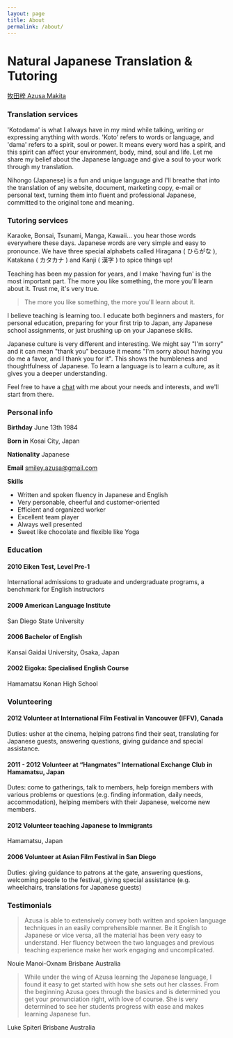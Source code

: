 ```yaml
---
layout: page
title: About
permalink: /about/
---
```


# Natural Japanese Translation & Tutoring
[牧田梓 Azusa Makita](mailto:smiley.azusa@gmail.com)

### Translation services
'Kotodama' is what I always have in my mind while talking, writing or expressing anything with words. 'Koto' refers to words or language, and 'dama' refers to a spirit, soul or power. It means every word has a spirit, and this spirit can affect your environment, body, mind, soul and life. Let me share my belief about the Japanese language and give a soul to your work through my translation.

Nihongo (Japanese) is a fun and unique language and I'll breathe that into the translation of any website, document, marketing copy, e-mail or personal text, turning them into fluent and professional Japanese, committed to the original tone and meaning.

### Tutoring services
Karaoke, Bonsai, Tsunami, Manga, Kawaii... you hear those words everywhere these days. Japanese words are very simple and easy to pronounce. We have three special alphabets called Hiragana ( <span class="japanese">ひらがな ), Katakana ( <span class="japanese">カタカナ ) and Kanji ( <span class="japanese">漢字 ) to spice things up!

Teaching has been my passion for years, and I make 'having fun' is the most important part. The more you like something, the more you'll learn about it. Trust me, it's very true.

> The more you like something, the more you'll learn about it.

I believe teaching is learning too. I educate both beginners and masters, for personal education, preparing for your first trip to Japan, any Japanese school assignments, or just brushing up on your Japanese skills.

Japanese culture is very different and interesting. We might say "I'm sorry" and it can mean "thank you" because it means "I'm sorry about having you do me a favor, and I thank you for it". This shows the humbleness and thoughtfulness of Japanese. To learn a language is to learn a culture, as it gives you a deeper understanding.

Feel free to have a [chat](mailto:smiley.azusa@gmail.com) with me about your needs and interests, and we'll start from there.

### Personal info
**Birthday**
June 13th 1984

**Born in**
Kosai City, Japan

**Nationality**
Japanese

**Email**
[smiley.azusa@gmail.com](mailto:smiley.azusa@gmail.com)

**Skills**

- Written and spoken fluency in Japanese and English
- Very personable, cheerful and customer-oriented
- Efficient and organized worker
- Excellent team player
- Always well presented
- Sweet like chocolate and flexible like Yoga

### Education
#### 2010 Eiken Test, Level Pre-1
International admissions to graduate and undergraduate programs, a benchmark for English instructors

#### 2009 American Language Institute
San Diego State University

#### 2006 Bachelor of English
Kansai Gaidai University, Osaka, Japan

#### 2002 Eigoka: Specialised English Course
Hamamatsu Konan High School

### Volunteering
#### 2012 Volunteer at International Film Festival in Vancouver (IFFV), Canada
Duties: usher at the cinema, helping patrons find their seat, translating for Japanese guests, answering questions, giving guidance and special assistance.

#### 2011 - 2012 Volunteer at “Hangmates” International Exchange Club in Hamamatsu, Japan
Dutes: come to gatherings, talk to members, help foreign members with various problems or questions (e.g. finding information, daily needs, accommodation), helping members with their Japanese, welcome new members.

#### 2012 Volunteer teaching Japanese to Immigrants
Hamamatsu, Japan

#### 2006 Volunteer at Asian Film Festival in San Diego
Duties: giving guidance to patrons at the gate, answering questions, welcoming people to the festival, giving special assistance (e.g. wheelchairs, translations for Japanese guests)

### Testimonials
> Azusa is able to extensively convey both written and spoken language techniques in an easily comprehensible manner. Be it English to Japanese or vice versa, all the material has been very easy to understand. Her fluency between the two languages and previous teaching experience make her work engaging and uncomplicated.

Nouie Manoi-Oxnam Brisbane Australia

> While under the wing of Azusa learning the Japanese language, I found it easy to get started with how she sets out her classes. From the beginning Azusa goes through the basics and is determined you get your pronunciation right, with love of course. She is very determined to see her students progress with ease and makes learning Japanese fun.

Luke Spiteri Brisbane Australia
